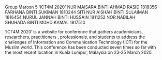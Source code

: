 Group Maroon 5
‘ICT4M 2020’
NUR MAISARA BINTI AHMAD RASID 1818356 
FARHANA BINTI SUKIMAN 1810244 
SITI NUR AISHAH BINTI SULAIMAN 1816454 
NURUL JANNAH BINTI HUSSAIN 1811252 
NOR NABILAH SHUHADA BINTI MOHD KAMAL 1817510

‘ICT4M 2020’ is a website for conference that gathers academicians, 
researchers, practitioners , professionals, and students to address the 
challenges of Information and Communication Technology (ICT) for the 
Muslim world. This conference has been conducted seven times so far with 
the most recent location in Kuala Lumpur, Malaysia on 23-25 March 2020.
